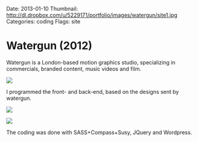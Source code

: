 Date: 2013-01-10
Thumbnail: http://dl.dropbox.com/u/5229171/portfolio/images/watergun/site1.jpg
Categories: coding
Flags: site

# Watergun (2012)

Watergun is a London-based motion graphics studio, specializing in commercials, branded content, music videos and film.

[![](http://dl.dropbox.com/u/5229171/portfolio/images/watergun/site1.jpg)][link-site]

I programmed the front- and back-end, based on the designs sent by watergun. 

[![](http://dl.dropbox.com/u/5229171/portfolio/images/watergun/site2.jpg)][link-site]

[![](http://dl.dropbox.com/u/5229171/portfolio/images/watergun/site3.jpg)][link-site]

The coding was done with SASS+Compass+Susy, JQuery and Wordpress.

[link-site]: http://watergun.tv/
